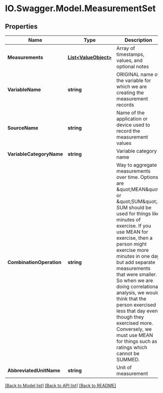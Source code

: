 # IO.Swagger.Model.MeasurementSet
## Properties

Name | Type | Description | Notes
------------ | ------------- | ------------- | -------------
**Measurements** | [**List&lt;ValueObject&gt;**](ValueObject.md) | Array of timestamps, values, and optional notes | 
**VariableName** | **string** | ORIGINAL name of the variable for which we are creating the measurement records | 
**SourceName** | **string** | Name of the application or device used to record the measurement values | 
**VariableCategoryName** | **string** | Variable category name | [optional] 
**CombinationOperation** | **string** | Way to aggregate measurements over time. Options are \&quot;MEAN\&quot; or \&quot;SUM\&quot;.  SUM should be used for things like minutes of exercise.  If you use MEAN for exercise, then a person might exercise more minutes in one day but add separate measurements that were smaller.  So when we are doing correlational analysis, we would think that the person exercised less that day even though they exercised more.  Conversely, we must use MEAN for things such as ratings which cannot be SUMMED. | [optional] 
**AbbreviatedUnitName** | **string** | Unit of measurement | 

[[Back to Model list]](../README.md#documentation-for-models) [[Back to API list]](../README.md#documentation-for-api-endpoints) [[Back to README]](../README.md)


